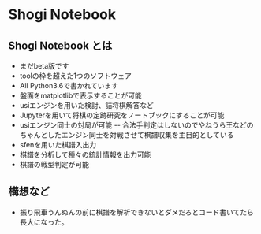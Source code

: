 ﻿# Shogi Notebook

## Shogi Notebook とは

- まだbeta版です
- toolの枠を超えた1つのソフトウェア
- All Python3.6で書かれています
- 盤面をmatplotlibで表示することが可能
- usiエンジンを用いた検討、詰将棋解答など
- Jupyterを用いて将棋の定跡研究をノートブックにすることが可能
- usiエンジン同士の対局が可能
-- 合法手判定はしないのでやねうら王などのちゃんとしたエンジン同士を対戦させて棋譜収集を主目的としている
- sfenを用いた棋譜入出力
- 棋譜を分析して種々の統計情報を出力可能
- 棋譜の戦型判定が可能

## 構想など

- 振り飛車うんぬんの前に棋譜を解析できないとダメだろとコード書いてたら長大になった。
